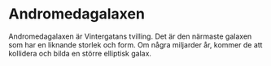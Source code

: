 # Andromedagalaxen

Andromedagalaxen är Vintergatans tvilling. Det är den närmaste galaxen som har
en liknande storlek och form. Om några miljarder år, kommer de att kollidera och
bilda en större elliptisk galax.

